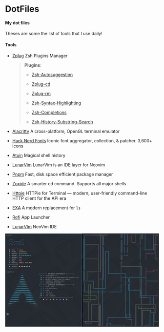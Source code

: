 # DotFiles

#### My dot files

Theses are some the list of tools that I use daily! 

#### Tools

- [Zplug](https://github.com/zplug/zplug) Zsh Plugins Manager

	> **Plugins**:
	> 
	> - [Zsh-Autosuggestion](https://github.com/zsh-users/zsh-autosuggestions)
	> 
	> - [Zplug-cd](https://github.com/b4b4r07/zplug-cd)
	> 
	> - [Zplug-rm](https://github.com/b4b4r07/zplug-rm)
	> 
	> - [Zsh-Syntax-Highlighting](https://github.com/zsh-users/zsh-syntax-highlighting)
	> 
	> - [Zsh-Completions](https://github.com/zsh-users/zsh-completions)
	> 
	> - [Zsh-History-Substring-Search](https://github.com/zsh-users/zsh-history-substring-search)

- [Alacritty](https://github.com/alacritty/alacritty) A cross-platform, OpenGL terminal emulator

- [Hack Nerd Fonts](https://github.com/ryanoasis/nerd-fonts/tree/master/patched-fonts/Hack) Iconic font aggregator, collection, & patcher. 3,600+ icons

- [Atuin](https://github.com/ellie/atuin) Magical shell history

- [LunarVim](https://github.com/LunarVim/LunarVim) LunarVim is an IDE layer for Neovim

- [Pnpm](https://pnpm.io/) Fast, disk space efficient package manager

- [Zoxide](https://github.com/ajeetdsouza/zoxide) A smarter cd command. Supports all major shells

- [Httpie](https://github.com/httpie/httpie) HTTPie for Terminal — modern, user-friendly command-line HTTP client for the API era

- [EXA](https://github.com/ogham/exa) A modern replacement for `ls`

- [Rofi](https://github.com/davatorium/rofi) App Launcher

- [LunarVIm](https://lunarvim.org) NeoVim IDE

![Screen Shot](./screenshot.png)
